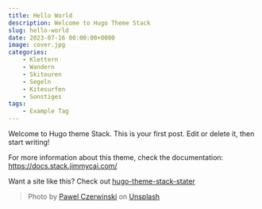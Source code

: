 ```yaml
---
title: Hello World
description: Welcome to Hugo Theme Stack
slug: hello-world
date: 2023-07-16 00:00:00+0000
image: cover.jpg
categories:
    - Klettern
    - Wandern
    - Skitouren
    - Segeln
    - Kitesurfen
    - Sonstiges
tags:
    - Example Tag
---
```


Welcome to Hugo theme Stack. This is your first post. Edit or delete it, then start writing!

For more information about this theme, check the documentation: https://docs.stack.jimmycai.com/

Want a site like this? Check out [hugo-theme-stack-stater](https://github.com/CaiJimmy/hugo-theme-stack-starter)

> Photo by [Pawel Czerwinski](https://unsplash.com/@pawel_czerwinski) on [Unsplash](https://unsplash.com/)
